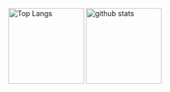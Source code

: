 <p align="left"> 
  <img alt="Top Langs" height="150px" src="https://github-readme-stats.vercel.app/api/top-langs/?username=nado1001&count_private=true&layout=compact&show_icons=true&theme=dark&title_color=0f83fd" />
  <img alt="github stats" height="150px" src="https://github-readme-stats.vercel.app/api?username=nado1001&count_private=true&theme=dark&show_icons=ture&title_color=0f83fd&icon_color=0f83fd" />
</p>

<!--
**take-tech1001/take-tech1001** is a ✨ _special_ ✨ repository because its `README.md` (this file) appears on your GitHub profile.

Here are some ideas to get you started:

- 🔭 I’m currently working on ...
- 🌱 I’m currently learning ...
- 👯 I’m looking to collaborate on ...
- 🤔 I’m looking for help with ...
- 💬 Ask me about ...
- 📫 How to reach me: ...
- 😄 Pronouns: ...
- ⚡ Fun fact: ...
-->
